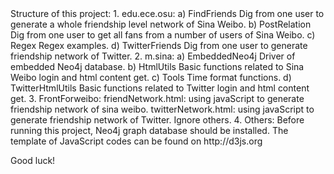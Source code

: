 <Created by vincent>
Structure of this project:
1. edu.ece.osu:
a) FindFriends
  Dig from one user to generate a whole friendship level network of Sina Weibo.
b) PostRelation
  Dig from one user to get all fans from a number of users of Sina Weibo.
c) Regex
  Regex examples.
d) TwitterFriends
  Dig from one user to generate friendship network of Twitter.
2. m.sina:
a) EmbeddedNeo4j
  Driver of embedded Neo4j database.
b) HtmlUtils
  Basic functions related to Sina Weibo login and html content get.
c) Tools
  Time format functions.
d) TwitterHtmlUtils
  Basic functions related to Twitter login and html content get.
3. FrontForweibo:
friendNetwork.html: using javaScript to generate friendship network of sina weibo.
twitterNetwork.html: using javaScript to generate friendship network of Twitter.
Ignore others.
4. Others:
  Before running this project, Neo4j graph database should be installed. The template of JavaScript codes can be found on http://d3js.org

Good luck!
